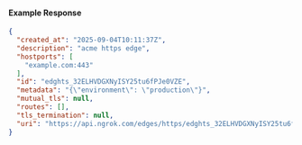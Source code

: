 <!-- Code generated for API Clients. DO NOT EDIT. -->

#### Example Response

```json
{
  "created_at": "2025-09-04T10:11:37Z",
  "description": "acme https edge",
  "hostports": [
    "example.com:443"
  ],
  "id": "edghts_32ELHVDGXNyISY25tu6fPJe0VZE",
  "metadata": "{\"environment\": \"production\"}",
  "mutual_tls": null,
  "routes": [],
  "tls_termination": null,
  "uri": "https://api.ngrok.com/edges/https/edghts_32ELHVDGXNyISY25tu6fPJe0VZE"
}
```
